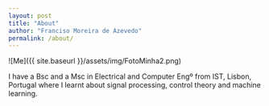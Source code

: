 ```yaml
---
layout: post
title: "About"
author: "Franciso Moreira de Azevedo"
permalink: /about/
---
```


![Me]({{ site.baseurl }}/assets/img/FotoMinha2.png)

I have a Bsc and a Msc in Electrical and Computer Engº from IST, Lisbon, Portugal where I learnt about signal processing, control theory and machine learning.  
